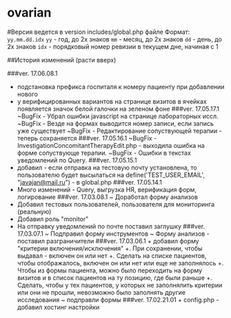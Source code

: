 # ovarian

#Версия ведется в version includes/global.php файле
Формат: `yy.mm.dd.idx`
`yy`  - год, до 2х знаков
`mm`  - месяц, до 2х знаков
`dd`  - день, до 2х знаков
`idx` - порядковый номер ревизии в текущем дне, начиная с 1

##История изменений (расти вверх)

###ver. 17.06.08.1
   + подстановка префикса госпиталя к номеру пациенту при добавлении нового
   + у верифицированных вариантов на странице визитов в ячейках появляется значок белой галочки
     на зеленом фоне 
###ver. 17.05.17.1
   ~BugFix - Убрал ошибки javascript на странице лабораторных иссл.
   ~BugFix - Везде на формах выводится номер записи, если запись уже существует
   ~BugFix - Редактирование сопуствующей терапии - теперь сохраняется
###ver. 17.05.16.1
   ~BugFix - InvestigationConcomitantTherapyEdit.php - выходила ошибка на форме сопуствующе терапии.
   ~BugFix - Ошибки в текстах уведомлений по Query.
###ver. 17.05.15.1
   + добавил - если отправка на тестовую почту установлена, то пользователю будет высылаться на 
   define('TEST_USER_EMAIL', "javajan@mail.ru") - в global.php
###ver. 17.05.14.1
   + Много изменений - Query, выгрузка НЯ, верификация форм, логирование
###ver. 17.03.08.1
   ~ Доработал форму анализов
   + Добавил тестовых пользователей, пользователя для мониторинга (реальную)
   + Добавил роль "monitor"
   + На отправку уведомлений по почте поставил заглушку
###ver. 17.03.07.1
   ~ Подправил форму инструментов
   ~ Форму анализов - поставил разграничители
###ver. 17.03.06.1
	+ добавил форму "критерии включения/исключения"
	+. При сохранении, чтобы выдавал - включен он или нет
	+. Сделать на списке пациентов, чтобы отображалось, включен он или нет или еще не заполнялось
	+. Чтобы из формы пациента, можно  было переходить на форму визитов и в список пациентов на ту позицию, где были раньше
	+. Сделать, чтобы у тех пациентов, у которых не заполнялить критерии или они не прошли, невозможно было заполнять другие исследования
	~ подправли формы
###ver. 17.02.21.01
	+ config.php - добавил хостинг настройки
